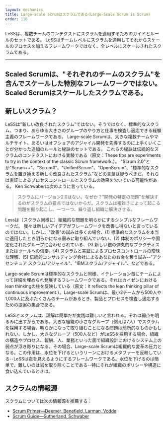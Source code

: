 ```yaml
---
layout: mechanics
title: Large-scale Scrumはスクラムである(Large-Scale Scrum is Scrum)
order: 110
---
```


<!---
LeSS is a set of rules combined with guides for applying Scrum in a multi-team context. It is not a framework that applies Scrum at team level and then adds additional scaling processes, instead it is Scrum scaled on all the levels.
--->
LeSSは、複数チームのコンテクストにスクラムを適用するためのガイドとルールのセットである。
LeSSはチームレベルにスクラムを適用してそれからスケールのプロセスを加えるフレームワークではなく、全レベルにスケールされたスクラムである。

---
<!---
Scaled Scrum is not a special scaled framework
that happens to include “Scrum for each team”

Scaled Scrum is Scrum scaled
--->
Scaled Scrumは、"それぞれのチームのスクラム"を含んでスケールした特別なフレームワークではない。
Scaled Scrumはスケールしたスクラムである。
---

<!---
## New Scrum?

LeSS is not “new and improved Scrum.” Rather, it is regular Scrum, an empirical process framework in which you can inspect and adapt to any method and work in a group of any size. Large-scale Scrum is a set of additional rules and the set of tips that we have seen work in large multi-team, multisite, and offshore agile development initiatives. These tips are experiments to try in the context of the classic Scrum framework.

Be dubious of messages such as “Scrum 2.0,” “Scrum++,” “Scrum#,”, “UnifiedScrum,” “OpenScrum,” or “new and improved Scrum that should replace regular Scrum.” They may miss the point of empirical process control and the implications of Scrum. Here is Ken Schwaber, the co-creator of Scrum:
--->
## 新しいスクラム？

LeSSは"新しい改良されたスクラム"ではない。そうではなく、標準的なスクラム、つまり、あらゆる大きさのグループのやり方と仕事を検査し適応できる経験主義のフレームワークである。
Large-scale Scrumは、大きな複数チームやマルチサイト、あるいはオフショアのアジャイル開発を先導するのに上手くいくことが分かった追加のルールと秘訣のセットである。
これらの秘訣は伝統的なスクラムのコンテクストにおける実験である（原文：These tips are experiments to try in the context of the classic Scrum framework.）。
"Scrum 2.0"とか"Scrum++"、"Scrum#"、"UnifiedScrum"、"OpenScrum"、"標準的なスクラムを置き換える新しく改良されたスクラム"などの言葉は疑うべきだ。それらは実証によるプロセスコントロールとスクラムの効果を欠いている可能性がある。
Ken Schwaberは次のように言っている。

<!---
> There will be no Scrum Release 2.0…Why not? Because the point of Scrum is not to  solve [specific problems of development]… Scrum unearths the problems caused by the complexity and lets the organization solve them, one by one, over and over again. [Schwaber07]
--->
> スクラムにバージョン2.0はない。なぜか？"開発の特定の問題"を解決するのがスクラムの要点ではないからだ。スクラムは複雑さによって起こる問題を掘り起こし、一つ一つ、繰り返し組織に解決させる。

<!---
LeSS (like Scrum) is a simple framework that exposes organizational problems. We are not suggesting that new ideas cannot arise and improve the framework. But attempts to ‘improve’ it are most often (1) avoidance of dealing with the weaknesses exposed when regular Scrum is really applied, (2) conformance to status quo policies or entrenched groups, (3) a belief in a new silver bullet practice or tool, (4) fuzzy understanding of Scrum and empirical process control, or (5) an attempt by the traditional consulting companies to take your money—“Accenture Scrum/Agile,” “IBM Scrum/Agile,” and so on.
--->

Lessは（スクラム同様に）組織的な問題を明らかにするシンプルなフレームワークだ。
我々は新しいアイデアがフレームワークを改善し得ないと言っているのではない。しかし、"改善"の試みは多くの場合、(1) 標準的なスクラムを本当に適用したとき明らかになる弱みに取り組んでいない、(2) 体制のポリシーや固定化されたグループに合わせられている、(3) 新しい銀の弾丸的なプラクティスまたはツールへの信奉、(4) スクラムと実証によるプロセスコントロールの曖昧な理解、(5) 伝統的コンサルティング会社によるあなたのお金を奪う試み--"アクセンチュア スクラム/アジャイル"、"IBMスクラム/アジャイル"、などである。

<!---
Large-scale Scrum, like regular Scrum, is a framework for development in which the details need to be filled in by the teams and evolved iteration by iteration, team by team. It reflects the [lean thinking](lean_thinking.html) pillar of [continuous improvement](continuous-improvement-towards-perfection.html). It is a collection of suggestions for inspecting and adapting the product and process when there are many teams—at least two teams and up to groups of 500 or 1000 people.
--->

Large-scale Scrumは標準的なスクラムと同様、イテレーション毎にチームによって詳細を埋められ発展するフレームワークである。それはカイゼンにおけるlean thinkingの柱を反映している（原文：It reflects the lean thinking pillar of continuous improvement.）。Large-scale Scrumは、最小2チームから500人や1,000人に及ぶたくさんのチームがあるとき、製品とプロセスを検査し適応するための提案の集合である。

<!---
It is said that LeSS and Scrum are easy to understand but hard to use because they bring weaknesses to light. In the case of a small group (for example, 7 people) adopting Scrum within a large organization, the problems revealed and dealt with may be quite local. But in a larger product group (say, 500 people) adopting LeSS, systemic weaknesses in the organizational design are exposed in such things as structure, processes, rewards, people, and tasks. In this case, large-scale Scrum is a force for organizational change. This dynamic reflects the lean metaphor of lowering the water level—LeSS is a framework for making the rocks visible. Lowering the water is easy, the hard part is removing the rocks—especially when they involve organizational policy and structure.
--->

LeSSとスクラムは、理解は簡単だが実践は難しいと言われる。それは弱点を明るみに出すからである。大きな組織の小さなグループ（例えば7人）でスクラムを採用する場合、明らかになって取り組むことになる問題は局所的なものかもしれない。しかし、大きなグループ（500人など）がLeSSを採用する場合、組織の構造やプロセス、報酬、人、業務といった面で組織設計におけるシステム上の弱点が浮き彫りになる。その場合、Large-scale Scrumは組織的な変革の圧力となる。この作用は、水位を下げるというリーンにおけるメタファーを反映している--LeSSは岩を見えるようにするフレームワークである。水位を下げるのは簡単で、難しいのは岩を取り除くことである--特にそれが組織のポリシーや構造に食い込んでいるときは。

<!---
## Sources of Scrum

We recommend the following sources of learning about Scrum:

* [Scrum Primer—Deemer, Benefield, Larman, Vodde](http://www.scrumprimer.org/)
* [Scrum Guide—Sutherland, Schwaber](http://www.scrumguides.org/)
--->

## スクラムの情報源

スクラムについては次の情報源を推薦する：
* [Scrum Primer—Deemer, Benefield, Larman, Vodde](http://www.scrumprimer.org/)
* [Scrum Guide—Sutherland, Schwaber](http://www.scrumguides.org/)
